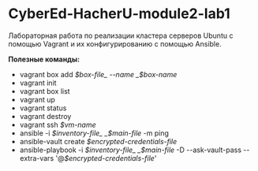 # CyberEd-HacherU-module2-lab1
Лабораторная работа по реализации кластера серверов Ubuntu с помощью Vagrant и их конфигурированию с помощью Ansible.

**Полезные команды:**
- vagrant box add _$box-file_ --name _$box-name_
- vagrant init
- vagrant box list
- vagrant up
- vagrant status
- vagrant destroy
- vagrant ssh _$vm-name_
- ansible -i _$inventory-file_ _$main-file_ -m ping
- ansible-vault create _$encrypted-credentials-file_
- ansible-playbook -i _$inventory-file_ _$main-file_ -D --ask-vault-pass --extra-vars '@_$encrypted-credentials-file_'
